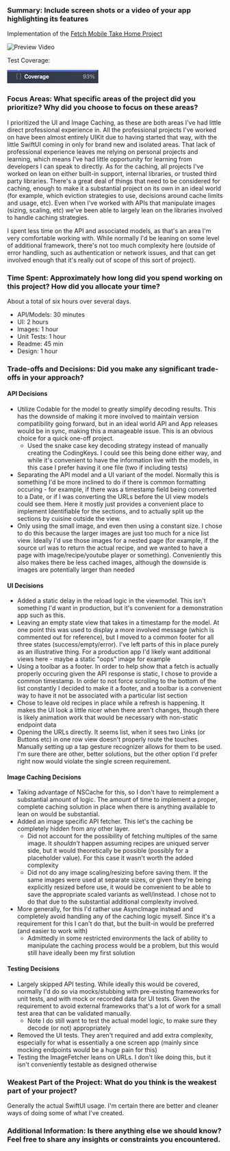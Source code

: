 ### Summary: Include screen shots or a video of your app highlighting its features

Implementation of the [Fetch Mobile Take Home Project](https://d3jbb8n5wk0qxi.cloudfront.net/take-home-project.html)

![Preview Video](./Readme%20Contents/Preview.gif?raw=true)

Test Coverage: 

![Test coverage screenshot](./Readme%20Contents/Test%20Coverage.png?raw=true "Test coverage screenshot")

### Focus Areas: What specific areas of the project did you prioritize? Why did you choose to focus on these areas?

I prioritized the UI and Image Caching, as these are both areas I've had little direct professional experience in. All the professional projects I've worked on have been almost entirely UIKit due to having started that way, with the little SwiftUI coming in only for brand new and isolated areas. That lack of professional experience leaves me relying on personal projects and learning, which means I've had little opportunity for learning from developers I can speak to directly. As for the caching, all projects I've worked on lean on either built-in support, internal libraries, or trusted third party libraries. There's a great deal of things that need to be considered for caching, enough to make it a substantial project on its own in an ideal world (for example, which eviction strategies to use, decisions around cache limits and usage, etc). Even when I've worked with APIs that manipulate images (sizing, scaling, etc) we've been able to largely lean on the libraries involved to handle caching strategies.

I spent less time on the API and associated models, as that's an area I'm very comfortable working with. While normally I'd be leaning on some level of additional framework, there's not too much complexity here (outside of error handling, such as authentication or network issues, and that can get involved enough that it's really out of scope of this sort of project).

### Time Spent: Approximately how long did you spend working on this project? How did you allocate your time?

About a total of six hours over several days.

- API/Models: 30 minutes
- UI: 2 hours
- Images: 1 hour
- Unit Tests: 1 hour
- Readme: 45 min
- Design: 1 hour

### Trade-offs and Decisions: Did you make any significant trade-offs in your approach?

#### API Decisions

- Utilize Codable for the model to greatly simplify decoding results. This has the downside of making it more involved to maintain version compatibility going forward, but in an ideal world API and App releases would be in sync, making this a manageable issue. This is an obvious choice for a quick one-off project.
    - Used the snake case key decoding strategy instead of manually creating the CodingKeys. I could see this being done either way, and while it's convenient to have the information live with the models, in this case I prefer having it one file (two if including tests)
- Separating the API model and a UI variant of the model. Normally this is something I'd be more inclined to do if there is common formatting occuring - for example, if there was a timestamp field being converted to a Date, or if I was converting the URLs before the UI view models could see them. Here it mostly just provides a convenient place to implement Identifiable for the sections, and to actually split up the sections by cuisine outside the view.
- Only using the small image, and even then using a constant size. I chose to do this because the larger images are just too much for a nice list view. Ideally I'd use those images for a nested page (for example, if the source url was to return the actual recipe, and we wanted to have a page with image/recipe/youtube player or something). Conveniently this also makes there be less cached images, although the downside is images are potentially larger than needed

#### UI Decisions

- Added a static delay in the reload logic in the viewmodel. This isn't something I'd want in production, but it's convenient for a demonstration app such as this.
- Leaving an empty state view that takes in a timestamp for the model. At one point this was used to display a more involved message (which is commented out for reference), but I moved to a common footer for all three states  (success/empty/error). I've left parts of this in place purely as an illustrative thing. For a production app I'd likely want additional views here - maybe a static "oops" image for example
- Using a toolbar as a footer. In order to help show that a fetch is actually properly occuring given the API response is static, I chose to provide a common timestamp. In order to not force scrolling to the bottom of the list constantly I decided to make it a footer, and a toolbar is a convenient way to have it not be associated with a particular list section
- Chose to leave old recipes in place while a refresh is happening. It makes the UI look a little nicer when there aren't changes, though there is likely animation work that would be necessary with non-static endpoint data
- Opening the URLs directly. It seems list, when it sees two Links (or Buttons etc) in one row view doesn't properly route the touches. Manually setting up a tap gesture recognizer allows for them to be used. I'm sure there are other, better solutions, but the other option I'd prefer right now would violate the single screen requirement.

#### Image Caching Decisions

- Taking advantage of NSCache for this, so I don't have to reimplement a substantial amount of logic. The amount of time to implement a proper, complete caching solution in place when there is anything available to lean on would be substantial.
- Added an image specific API fetcher. This let's the caching be completely hidden from any other layer.
    - Did not account for the possibility of fetching multiples of the same image. It _shouldn't_ happen assuming recipes are uniqued server side, but it would theoretically be possible (possibly for a placeholder value). For this case it wasn't worth the added complexity
    - Did not do any image scaling/resizing before saving them. If the same images were used at separate sizes, or given they're being explicitly resized before use, it would be convenient to be able to save the appropriate scaled variants as well/instead. I chose not to do that due to the substantial additional complexity involved.
- More generally, for this I'd rather use AsyncImage instead and completely avoid handling any of the caching logic myself. Since it's a requirement for this I can't do that, but the built-in would be preferred (and easier to work with)
    - Admittedly in some restricted environments the lack of ability to manipulate the caching process would be a problem, but this would still have ideally been my first solution

#### Testing Decisions

- Largely skipped API testing. While ideally this would be covered, normally I'd do so via mocks/stubbing with pre-existing frameworks for unit tests, and with mock or recorded data for UI tests. Given the requirement to avoid external frameworks that's a lot of work for a small test area that can be validated manually.
    - Note I do still want to test the actual model logic, to make sure they decode (or not) appropriately
- Removed the UI tests. They aren't required and add extra complexity, especially for what is essentially a one screen app (mainly since mocking endpoints would be a huge pain for this)
- Testing the ImageFetcher leans on URLs. I don't like doing this, but it isn't conveniently testable as designed otherwise

### Weakest Part of the Project: What do you think is the weakest part of your project?

Generally the actual SwiftUI usage. I'm certain there are better and cleaner ways of doing some of what I've created.

### Additional Information: Is there anything else we should know? Feel free to share any insights or constraints you encountered.
